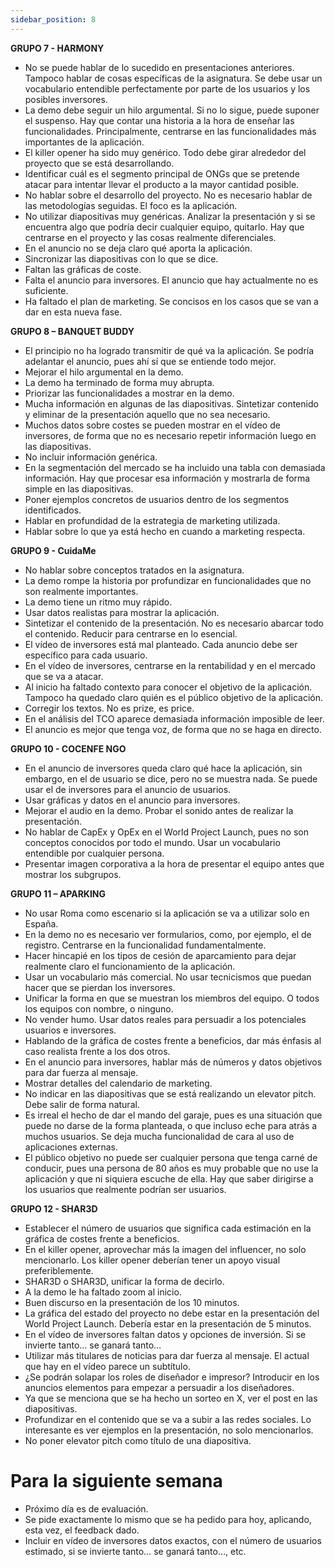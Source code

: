 ```yaml
---
sidebar_position: 8
---
```


**GRUPO 7 - HARMONY**
+ No se puede hablar de lo sucedido en presentaciones anteriores. Tampoco hablar de cosas específicas de la asignatura. Se debe usar un vocabulario entendible perfectamente por parte de los usuarios y los posibles inversores.
+ La demo debe seguir un hilo argumental. Si no lo sigue, puede suponer el suspenso. Hay que contar una historia a la hora de enseñar las funcionalidades. Principalmente, centrarse en las funcionalidades más importantes de la aplicación.
+ El killer opener ha sido muy genérico. Todo debe girar alrededor del proyecto que se está desarrollando.
+ Identificar cuál es el segmento principal de ONGs que se pretende atacar para intentar llevar el producto a la mayor cantidad posible.
+ No hablar sobre el desarrollo del proyecto. No es necesario hablar de las metodologías seguidas. El foco es la aplicación.
+ No utilizar diapositivas muy genéricas. Analizar la presentación y si se encuentra algo que podría decir cualquier equipo, quitarlo. Hay que centrarse en el proyecto y las cosas realmente diferenciales.
+ En el anuncio no se deja claro qué aporta la aplicación.
+ Sincronizar las diapositivas con lo que se dice.
+ Faltan las gráficas de coste.
+ Falta el anuncio para inversores. El anuncio que hay actualmente no es suficiente.
+ Ha faltado el plan de marketing. Se concisos en los casos que se van a dar en esta nueva fase.

**GRUPO 8 – BANQUET BUDDY**
+ El principio no ha logrado transmitir de qué va la aplicación. Se podría adelantar el anuncio, pues ahí sí que se entiende todo mejor.
+ Mejorar el hilo argumental en la demo.
+ La demo ha terminado de forma muy abrupta.
+ Priorizar las funcionalidades a mostrar en la demo.
+ Mucha información en algunas de las diapositivas. Sintetizar contenido y eliminar de la presentación aquello que no sea necesario.
+ Muchos datos sobre costes se pueden mostrar en el vídeo de inversores, de forma que no es necesario repetir información luego en las diapositivas.
+ No incluir información genérica.
+ En la segmentación del mercado se ha incluido una tabla con demasiada información. Hay que procesar esa información y mostrarla de forma simple en las diapositivas.
+ Poner ejemplos concretos de usuarios dentro de los segmentos identificados.
+ Hablar en profundidad de la estrategia de marketing utilizada.
+ Hablar sobre lo que ya está hecho en cuando a marketing respecta.

**GRUPO 9 - CuidaMe**
+ No hablar sobre conceptos tratados en la asignatura.
+ La demo rompe la historia por profundizar en funcionalidades que no son realmente importantes.
+ La demo tiene un ritmo muy rápido.
+ Usar datos realistas para mostrar la aplicación.
+ Sintetizar el contenido de la presentación. No es necesario abarcar todo el contenido. Reducir para centrarse en lo esencial.
+ El vídeo de inversores está mal planteado. Cada anuncio debe ser específico para cada usuario.
+ En el vídeo de inversores, centrarse en la rentabilidad y en el mercado que se va a atacar.
+ Al inicio ha faltado contexto para conocer el objetivo de la aplicación. Tampoco ha quedado claro quién es el público objetivo de la aplicación.
+ Corregir los textos. No es prize, es price.
+ En el análisis del TCO aparece demasiada información imposible de leer.
+ El anuncio es mejor que tenga voz, de forma que no se haga en directo.

**GRUPO 10 - COCENFE NGO**
+ En el anuncio de inversores queda claro qué hace la aplicación, sin embargo, en el de usuario se dice, pero no se muestra nada. Se puede usar el de inversores para el anuncio de usuarios.
+ Usar gráficas y datos en el anuncio para inversores.
+ Mejorar el audio en la demo. Probar el sonido antes de realizar la presentación.
+ No hablar de CapEx y OpEx en el World Project Launch, pues no son conceptos conocidos por todo el mundo. Usar un vocabulario entendible por cualquier persona.
+ Presentar imagen corporativa a la hora de presentar el equipo antes que mostrar los subgrupos.

**GRUPO 11 – APARKING**
+ No usar Roma como escenario si la aplicación se va a utilizar solo en España.
+ En la demo no es necesario ver formularios, como, por ejemplo, el de registro. Centrarse en la funcionalidad fundamentalmente.
+ Hacer hincapié en los tipos de cesión de aparcamiento para dejar realmente claro el funcionamiento de la aplicación.
+ Usar un vocabulario más comercial. No usar tecnicismos que puedan hacer que se pierdan los inversores.
+ Unificar la forma en que se muestran los miembros del equipo. O todos los equipos con nombre, o ninguno.
+ No vender humo. Usar datos reales para persuadir a los potenciales usuarios e inversores.
+ Hablando de la gráfica de costes frente a beneficios, dar más énfasis al caso realista frente a los dos otros.
+ En el anuncio para inversores, hablar más de números y datos objetivos para dar fuerza al mensaje.
+ Mostrar detalles del calendario de marketing.
+ No indicar en las diapositivas que se está realizando un elevator pitch. Debe salir de forma natural.
+ Es irreal el hecho de dar el mando del garaje, pues es una situación que puede no darse de la forma planteada, o que incluso eche para atrás a muchos usuarios. Se deja mucha funcionalidad de cara al uso de aplicaciones externas.
+ El público objetivo no puede ser cualquier persona que tenga carné de conducir, pues una persona de 80 años es muy probable que no use la aplicación y que ni siquiera escuche de ella. Hay que saber dirigirse a los usuarios que realmente podrían ser usuarios.

**GRUPO 12 - SHAR3D**
+ Establecer el número de usuarios que significa cada estimación en la gráfica de costes frente a beneficios.
+ En el killer opener, aprovechar más la imagen del influencer, no solo mencionarlo. Los killer opener deberían tener un apoyo visual preferiblemente.
+ SHAR3D o SHAR3D, unificar la forma de decirlo.
+ A la demo le ha faltado zoom al inicio.
+ Buen discurso en la presentación de los 10 minutos.
+ La gráfica del estado del proyecto no debe estar en la presentación del World Project Launch. Debería estar en la presentación de 5 minutos.
+ En el vídeo de inversores faltan datos y opciones de inversión. Si se invierte tanto… se ganará tanto…
+ Utilizar más titulares de noticias para dar fuerza al mensaje. El actual que hay en el vídeo parece un subtítulo.
+ ¿Se podrán solapar los roles de diseñador e impresor? Introducir en los anuncios elementos para empezar a persuadir a los diseñadores.
+ Ya que se menciona que se ha hecho un sorteo en X, ver el post en las diapositivas.
+ Profundizar en el contenido que se va a subir a las redes sociales. Lo interesante es ver ejemplos en la presentación, no solo mencionarlos.
+ No poner elevator pitch como título de una diapositiva.

# Para la siguiente semana
+ Próximo día es de evaluación.
+ Se pide exactamente lo mismo que se ha pedido para hoy, aplicando, esta vez, el feedback dado.
+ Incluir en vídeo de inversores datos exactos, con el número de usuarios estimado, si se invierte tanto… se ganará tanto…, etc.